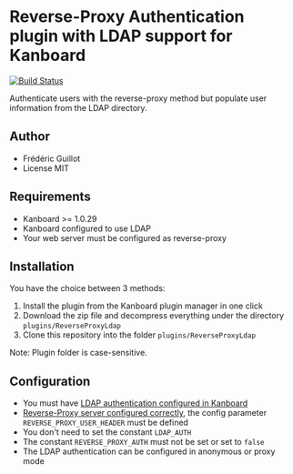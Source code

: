 Reverse-Proxy Authentication plugin with LDAP support for Kanboard
==================================================================

[![Build Status](https://travis-ci.org/kanboard/plugin-reverse-proxy-ldap.svg?branch=master)](https://travis-ci.org/kanboard/plugin-reverse-proxy-ldap)

Authenticate users with the reverse-proxy method but populate user information from the LDAP directory.

Author
------

- Frédéric Guillot
- License MIT

Requirements
------------

- Kanboard >= 1.0.29
- Kanboard configured to use LDAP
- Your web server must be configured as reverse-proxy

Installation
------------

You have the choice between 3 methods:

1. Install the plugin from the Kanboard plugin manager in one click
2. Download the zip file and decompress everything under the directory `plugins/ReverseProxyLdap`
3. Clone this repository into the folder `plugins/ReverseProxyLdap`

Note: Plugin folder is case-sensitive.

Configuration
-------------

- You must have [LDAP authentication configured in Kanboard](https://docs.kanboard.org/en/1.2.2/admin_guide/ldap_authentication.html)
- [Reverse-Proxy server configured correctly](https://docs.kanboard.org/en/1.2.2/admin_guide/reverse_proxy_authentication.html), the config parameter `REVERSE_PROXY_USER_HEADER` must be defined
- You don't need to set the constant `LDAP_AUTH`
- The constant `REVERSE_PROXY_AUTH` must not be set or set to `false`
- The LDAP authentication can be configured in anonymous or proxy mode
